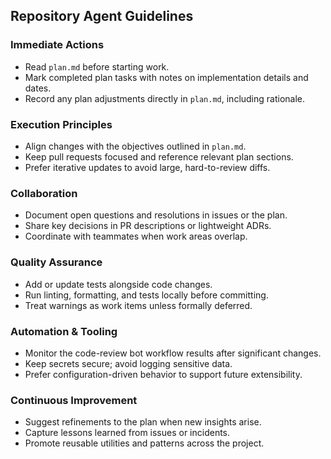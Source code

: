 ## Repository Agent Guidelines

### Immediate Actions
- Read `plan.md` before starting work.
- Mark completed plan tasks with notes on implementation details and dates.
- Record any plan adjustments directly in `plan.md`, including rationale.

### Execution Principles
- Align changes with the objectives outlined in `plan.md`.
- Keep pull requests focused and reference relevant plan sections.
- Prefer iterative updates to avoid large, hard-to-review diffs.

### Collaboration
- Document open questions and resolutions in issues or the plan.
- Share key decisions in PR descriptions or lightweight ADRs.
- Coordinate with teammates when work areas overlap.

### Quality Assurance
- Add or update tests alongside code changes.
- Run linting, formatting, and tests locally before committing.
- Treat warnings as work items unless formally deferred.

### Automation & Tooling
- Monitor the code-review bot workflow results after significant changes.
- Keep secrets secure; avoid logging sensitive data.
- Prefer configuration-driven behavior to support future extensibility.

### Continuous Improvement
- Suggest refinements to the plan when new insights arise.
- Capture lessons learned from issues or incidents.
- Promote reusable utilities and patterns across the project.
